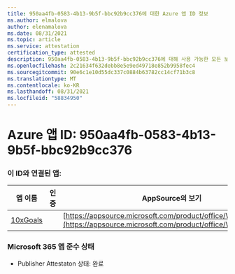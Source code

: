 ```yaml
---
title: 950aa4fb-0583-4b13-9b5f-bbc92b9cc376에 대한 Azure 앱 ID 정보
ms.author: elmalova
author: elenamalova
ms.date: 08/31/2021
ms.topic: article
ms.service: attestation
certification_type: attested
description: 950aa4fb-0583-4b13-9b5f-bbc92b9cc376에 대해 사용 가능한 모든 보안 및 규정 준수 정보입니다.
ms.openlocfilehash: 2c21634f632debb8e5e9ed49718e852b9958fec4
ms.sourcegitcommit: 90e6c1e10d55dc337c0884b63782cc14cf71b3c8
ms.translationtype: MT
ms.contentlocale: ko-KR
ms.lasthandoff: 08/31/2021
ms.locfileid: "58834950"
---
```

# <a name="azure-app-id-950aa4fb-0583-4b13-9b5f-bbc92b9cc376"></a>Azure 앱 ID: 950aa4fb-0583-4b13-9b5f-bbc92b9cc376


### <a name="apps-associated-with-this-id"></a>이 ID와 연결된 앱:
| **앱 이름** | **인증** | **AppSource의 보기** |
|--------------|---------------|-----------------------|
| [10xGoals](https://docs.microsoft.com/microsoft-365-app-certification/forward/WA200003122) |  | [https://appsource.microsoft.com/product/office/WA200003122](https://appsource.microsoft.com/product/office/WA200003122) |

### <a name="microsoft-365-app-compliance-status"></a>Microsoft 365 앱 준수 상태
- Publisher Attestaton 상태: 완료
